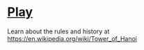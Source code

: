 # [Play](https://stevenalexander44.github.io/Hanoi-Game/)

Learn about the rules and history at https://en.wikipedia.org/wiki/Tower_of_Hanoi
